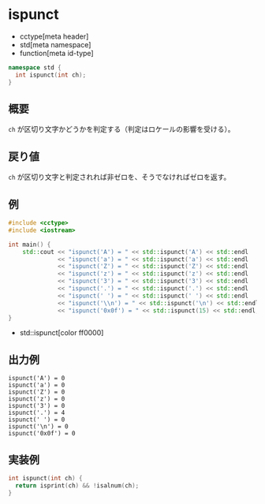 # ispunct
* cctype[meta header]
* std[meta namespace]
* function[meta id-type]

```cpp
namespace std {
  int ispunct(int ch);
}
```


## 概要
`ch` が区切り文字かどうかを判定する（判定はロケールの影響を受ける）。


## 戻り値
`ch` が区切り文字と判定されれば非ゼロを、そうでなければゼロを返す。


## 例
```cpp example
#include <cctype>
#include <iostream>

int main() {
    std::cout << "ispunct('A') = " << std::ispunct('A') << std::endl
              << "ispunct('a') = " << std::ispunct('a') << std::endl
              << "ispunct('Z') = " << std::ispunct('Z') << std::endl
              << "ispunct('z') = " << std::ispunct('z') << std::endl
              << "ispunct('3') = " << std::ispunct('3') << std::endl
              << "ispunct('.') = " << std::ispunct('.') << std::endl
              << "ispunct(' ') = " << std::ispunct(' ') << std::endl
              << "ispunct('\\n') = " << std::ispunct('\n') << std::endl
              << "ispunct('0x0f') = " << std::ispunct(15) << std::endl;
}
```
* std::ispunct[color ff0000]


## 出力例
```
ispunct('A') = 0
ispunct('a') = 0
ispunct('Z') = 0
ispunct('z') = 0
ispunct('3') = 0
ispunct('.') = 4
ispunct(' ') = 0
ispunct('\n') = 0
ispunct('0x0f') = 0
```

## 実装例
```cpp
int ispunct(int ch) {
  return isprint(ch) && !isalnum(ch);
}
```